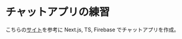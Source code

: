 # チャットアプリの練習

こちらの[サイト](https://zenn.dev/hisho/books/617d8f9d6bd78b)を参考に Next.js, TS, Firebase でチャットアプリを作成。
